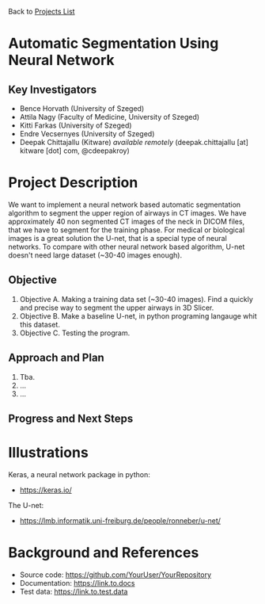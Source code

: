 Back to [Projects List](../../README.md#ProjectsList)

# Automatic Segmentation Using Neural Network

## Key Investigators

- Bence Horvath (University of Szeged)
- Attila Nagy (Faculty of Medicine, University of Szeged)
- Kitti Farkas (University of Szeged)
- Endre Vecsernyes (University of Szeged)
- Deepak Chittajallu (Kitware) *available remotely* (deepak.chittajallu [at] kitware [dot] com, @cdeepakroy)


# Project Description

<!-- Add a short paragraph describing the project. -->
We want to implement a neural network based automatic segmentation algorithm to segment the upper region of airways in CT images. We have approximately 40 non segmented CT images of the neck in DICOM files, that we have to segment for the training phase. For medical or biological images is  a great solution the U-net, that is a special type of neural networks. To compare with other neural network based algorithm, U-net doesn't need large dataset (~30-40 images enough).

## Objective

1. Objective A. Making a training data set (~30-40 images). Find a quickly and precise way to segment the upper airways in 3D Slicer.
1. Objective B. Make a baseline U-net, in python programing langauge whit this dataset.
1. Objective C. Testing the program.

## Approach and Plan

1. Tba.
1. ...
1. ...

## Progress and Next Steps

<!--Describe progress and next steps in a few bullet points as you are making progress.-->

# Illustrations
 Keras, a neural network package in python:
- https://keras.io/ 

The U-net:
- https://lmb.informatik.uni-freiburg.de/people/ronneber/u-net/ 
<!--Add pictures and links to videos that demonstrate what has been accomplished.-->

<!--![Description of picture](Example2.jpg)-->

<!--![Some more images](Example2.jpg)-->

# Background and References

<!--Use this space for information that may help people better understand your project, like links to papers, source code, or data.-->

- Source code: https://github.com/YourUser/YourRepository
- Documentation: https://link.to.docs
- Test data: https://link.to.test.data

